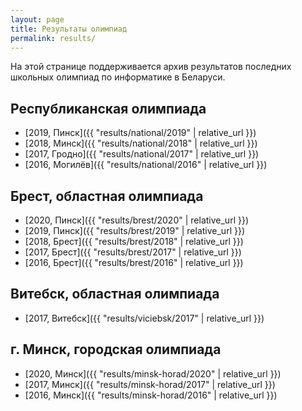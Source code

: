 ```yaml
---
layout: page
title: Результаты олимпиад
permalink: results/
---
```


На этой странице поддерживается архив результатов последних школьных
олимпиад по информатике в Беларуси.

## Республиканская олимпиада

* [2019, Пинск]({{ "results/national/2019" | relative_url }})
* [2018, Минск]({{ "results/national/2018" | relative_url }})
* [2017, Гродно]({{ "results/national/2017" | relative_url }})
* [2016, Могилёв]({{ "results/national/2016" | relative_url }})

## Брест, областная олимпиада

* [2020, Пинск]({{ "results/brest/2020" | relative_url }})
* [2019, Пинск]({{ "results/brest/2019" | relative_url }})
* [2018, Брест]({{ "results/brest/2018" | relative_url }})
* [2017, Брест]({{ "results/brest/2017" | relative_url }})
* [2016, Брест]({{ "results/brest/2016" | relative_url }})

## Витебск, областная олимпиада

* [2017, Витебск]({{ "results/viciebsk/2017" | relative_url }})

## г. Минск, городская олимпиада

* [2020, Минск]({{ "results/minsk-horad/2020" | relative_url }})
* [2017, Минск]({{ "results/minsk-horad/2017" | relative_url }})
* [2016, Минск]({{ "results/minsk-horad/2016" | relative_url }})
